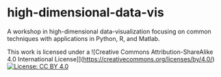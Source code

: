 # high-dimensional-data-vis
A workshop in high-dimensional data-visualization focusing on common techniques with applications in Python, R, and Matlab.

This work is licensed under a ![Creative Commons Attribution-ShareAlike 4.0 International License]](https://creativecommons.org/licenses/by/4.0/)
[![License: CC BY 4.0](https://img.shields.io/badge/License-CC%20BY%204.0-lightgrey.svg)](https://creativecommons.org/licenses/by/4.0/)
